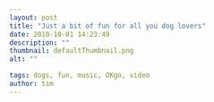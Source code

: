 ```yaml
---
layout: post
title: "Just a bit of fun for all you dog lovers"
date: 2010-10-01 14:23:49
description: ""
thumbnail: defaultThumbnail.png
alt: ""

tags: dogs, fun, music, OKgo, video
author: tim
---
```


<p><object width="640" height="385"><param name="movie" value="http://www.youtube.com/v/nHlJODYBLKs?fs=1&amp;hl=en_GB"></param><param name="allowFullScreen" value="true"></param><param name="allowscriptaccess" value="always"></param><embed src="http://www.youtube.com/v/nHlJODYBLKs?fs=1&amp;hl=en_GB" type="application/x-shockwave-flash" allowscriptaccess="always" allowfullscreen="true" width="640" height="385"></embed></object></p>
